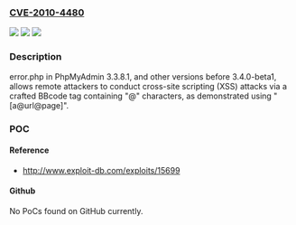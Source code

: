 ### [CVE-2010-4480](https://cve.mitre.org/cgi-bin/cvename.cgi?name=CVE-2010-4480)
![](https://img.shields.io/static/v1?label=Product&message=n%2Fa&color=blue)
![](https://img.shields.io/static/v1?label=Version&message=n%2Fa&color=blue)
![](https://img.shields.io/static/v1?label=Vulnerability&message=n%2Fa&color=brighgreen)

### Description

error.php in PhpMyAdmin 3.3.8.1, and other versions before 3.4.0-beta1, allows remote attackers to conduct cross-site scripting (XSS) attacks via a crafted BBcode tag containing "@" characters, as demonstrated using "[a@url@page]".

### POC

#### Reference
- http://www.exploit-db.com/exploits/15699

#### Github
No PoCs found on GitHub currently.

